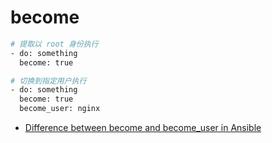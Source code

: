 # become

```sh
# 提取以 root 身份执行
- do: something
  become: true

# 切换到指定用户执行
- do: something
  become: true
  become_user: nginx
```

- [Difference between become and become_user in Ansible](https://stackoverflow.com/questions/38290143/difference-between-become-and-become-user-in-ansible)


